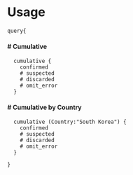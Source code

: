 # Usage

`query{`

  #### # Cumulative
  ```
    cumulative {
      confirmed
      # suspected
      # discarded
      # omit_error
    }
  ```

  #### # Cumulative by Country
  ```
    cumulative (Country:"South Korea") {
      confirmed
      # suspected
      # discarded
      # omit_error
    }
  ```

`}`
